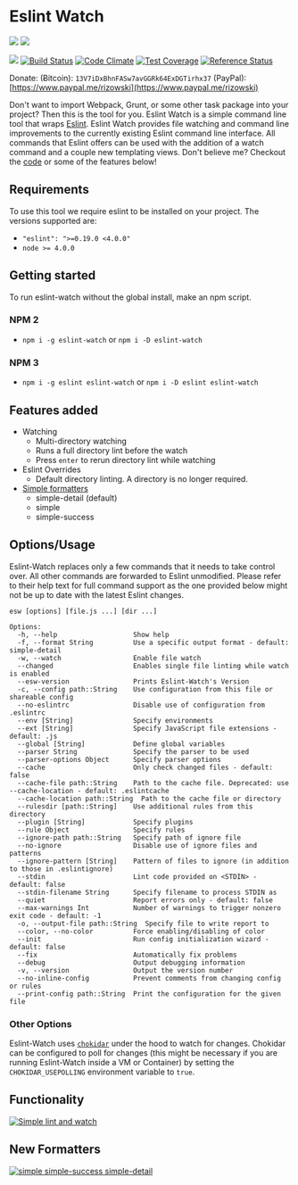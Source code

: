 # Eslint Watch
[![](https://nodei.co/npm/eslint-watch.png?downloads=true&downloadRank=true&stars=true)](https://www.npmjs.com/package/eslint-watch) [![](https://nodei.co/npm-dl/eslint-watch.png?months=6&height=3)](https://www.npmjs.com/package/eslint-watch)

[![](https://img.shields.io/badge/release-notes-blue.svg)](https://github.com/rizowski/eslint-watch/releases/latest)
[![Build Status](https://travis-ci.org/rizowski/eslint-watch.svg?branch=master)](https://travis-ci.org/rizowski/eslint-watch)
[![Code Climate](https://codeclimate.com/github/rizowski/eslint-watch/badges/gpa.svg)](https://codeclimate.com/github/rizowski/eslint-watch)
[![Test Coverage](https://codeclimate.com/github/rizowski/eslint-watch/badges/coverage.svg)](https://codeclimate.com/github/rizowski/eslint-watch/coverage)
[![Reference Status](https://www.versioneye.com/nodejs/eslint-watch/reference_badge.svg?style=flat-square)](https://www.versioneye.com/nodejs/eslint-watch/references)

Donate:
  (Ƀitcoin): `13V7iDxBhnFASw7avGGRk64ExDGTirhx37`
  (PayPal): [https://www.paypal.me/rizowski](https://www.paypal.me/rizowski)

Don't want to import Webpack, Grunt, or some other task package into your project? Then this is the tool for you.
Eslint Watch is a simple command line tool that wraps [Eslint](https://www.npmjs.com/package/eslint). Eslint Watch provides file watching and command line improvements to the currently existing Eslint command line interface. All commands that Eslint offers can be used with the addition of a watch command and a couple new templating views. Don't believe me? Checkout the [code](https://github.com/rizowski/eslint-watch) or some of the features below!

## Requirements
To use this tool we require eslint to be installed on your project. The versions supported are:
  - `"eslint": ">=0.19.0 <4.0.0"`
  - `node >= 4.0.0`

## Getting started
To run eslint-watch without the global install, make an npm script.

### NPM 2
  - `npm i -g eslint-watch` or `npm i -D eslint-watch`

### NPM 3
  - `npm i -g eslint eslint-watch` or `npm i -D eslint eslint-watch`

## Features added
  - Watching
    - Multi-directory watching
    - Runs a full directory lint before the watch
    - Press `enter` to rerun directory lint while watching
  - Eslint Overrides
    - Default directory linting. A directory is no longer required.
  - [Simple formatters](#new-formatters)
    - simple-detail (default)
    - simple
    - simple-success

## Options/Usage
Eslint-Watch replaces only a few commands that it needs to take control over. All other commands are forwarded to Eslint unmodified. Please refer to their help text for full command support as the one provided below might not be up to date with the latest Eslint changes.
```
esw [options] [file.js ...] [dir ...]

Options:
  -h, --help                   Show help
  -f, --format String          Use a specific output format - default: simple-detail
  -w, --watch                  Enable file watch
  --changed                    Enables single file linting while watch is enabled
  --esw-version                Prints Eslint-Watch's Version
  -c, --config path::String    Use configuration from this file or shareable config
  --no-eslintrc                Disable use of configuration from .eslintrc
  --env [String]               Specify environments
  --ext [String]               Specify JavaScript file extensions - default: .js
  --global [String]            Define global variables
  --parser String              Specify the parser to be used
  --parser-options Object      Specify parser options
  --cache                      Only check changed files - default: false
  --cache-file path::String    Path to the cache file. Deprecated: use --cache-location - default: .eslintcache
  --cache-location path::String  Path to the cache file or directory
  --rulesdir [path::String]    Use additional rules from this directory
  --plugin [String]            Specify plugins
  --rule Object                Specify rules
  --ignore-path path::String   Specify path of ignore file
  --no-ignore                  Disable use of ignore files and patterns
  --ignore-pattern [String]    Pattern of files to ignore (in addition to those in .eslintignore)
  --stdin                      Lint code provided on <STDIN> - default: false
  --stdin-filename String      Specify filename to process STDIN as
  --quiet                      Report errors only - default: false
  --max-warnings Int           Number of warnings to trigger nonzero exit code - default: -1
  -o, --output-file path::String  Specify file to write report to
  --color, --no-color          Force enabling/disabling of color
  --init                       Run config initialization wizard - default: false
  --fix                        Automatically fix problems
  --debug                      Output debugging information
  -v, --version                Output the version number
  --no-inline-config           Prevent comments from changing config or rules
  --print-config path::String  Print the configuration for the given file
```

### Other Options

Eslint-Watch uses [`chokidar`](https://github.com/paulmillr/chokidar) under the hood to watch for changes. Chokidar can be configured to poll for changes (this might be necessary if you are running Eslint-Watch inside a VM or Container) by setting the `CHOKIDAR_USEPOLLING` environment variable to `true`.

## Functionality
[![Simple lint and watch](http://i.imgur.com/Sa6P36F.gif)](https://asciinema.org/a/byo40shx39nbiw54zwf4nv94j)

## New Formatters
[![simple simple-success simple-detail](http://i.imgur.com/m757NwM.png)](http://i.imgur.com/m757NwM.png)
